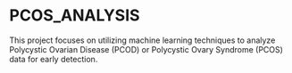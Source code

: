 # PCOS_ANALYSIS
This project focuses on utilizing machine learning techniques to analyze Polycystic Ovarian Disease (PCOD) or Polycystic Ovary Syndrome (PCOS) data for early detection.
 
  
   
 
 
